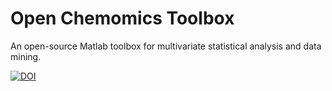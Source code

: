 # Open Chemomics Toolbox
An open-source Matlab toolbox for multivariate statistical analysis and data mining.

<a href="https://zenodo.org/badge/latestdoi/359422781"><img src="https://zenodo.org/badge/359422781.svg" alt="DOI"></a>
